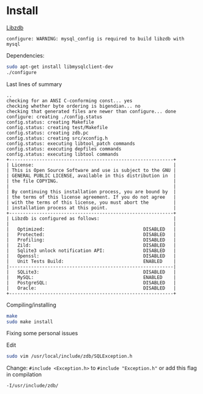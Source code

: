 <!-- TITLE: Libzdb -->

# Install

[Libzdb](http://www.tildeslash.com/libzdb/#)


`configure: WARNING: mysql_config is required to build libzdb with mysql
`

Dependencies:

```sh
sudo apt-get install libmysqlclient-dev
./configure
```
Last lines of summary
```text
..
checking for an ANSI C-conforming const... yes
checking whether byte ordering is bigendian... no
checking that generated files are newer than configure... done
configure: creating ./config.status
config.status: creating Makefile
config.status: creating test/Makefile
config.status: creating zdb.pc
config.status: creating src/xconfig.h
config.status: executing libtool_patch commands
config.status: executing depfiles commands
config.status: executing libtool commands
+------------------------------------------------------------+
| License:                                                   |
| This is Open Source Software and use is subject to the GNU |
| GENERAL PUBLIC LICENSE, available in this distribution in  |
| the file COPYING.                                          |
|                                                            |
| By continuing this installation process, you are bound by  |
| the terms of this license agreement. If you do not agree   |
| with the terms of this license, you must abort the         |
| installation process at this point.                        |
+------------------------------------------------------------+
| Libzdb is configured as follows:                           |
|                                                            |
|   Optimized:                                    DISABLED   |
|   Protected:                                    DISABLED   |
|   Profiling:                                    DISABLED   |
|   Zild:                                         DISABLED   |
|   Sqlite3 unlock notification API:              DISABLED   |
|   Openssl:                                      DISABLED   |
|   Unit Tests Build:                             ENABLED    |
|------------------------------------------------------------|
|   SQLite3:                                      DISABLED   |
|   MySQL:                                        ENABLED    |
|   PostgreSQL:                                   DISABLED   |
|   Oracle:                                       DISABLED   |
+------------------------------------------------------------+

```

Compiling/installing


```sh
make
sudo make install
```

Fixing some personal issues

Edit 

```sh
sudo vim /usr/local/include/zdb/SQLException.h
```

Change:  `#include <Exception.h>` to `#include "Exception.h"`
or add this flag in compilation

`-I/usr/include/zdb/`

